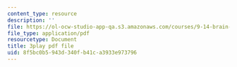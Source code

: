 ```yaml
---
content_type: resource
description: ''
file: https://ol-ocw-studio-app-qa.s3.amazonaws.com/courses/9-14-brain-structure-and-its-origins-spring-2014/8f5bc0b5943d340fb41ca3933e973796_555120.pdf
file_type: application/pdf
resourcetype: Document
title: 3play pdf file
uid: 8f5bc0b5-943d-340f-b41c-a3933e973796
---
```

